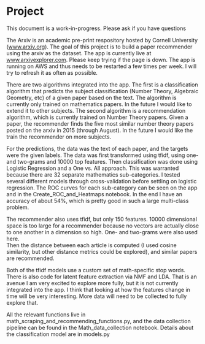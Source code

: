 # Project
This document is a work-in-progress.  Please ask if you have questions

The Arxiv is an academic pre-print respository hosted by Cornell University (www.arxiv.org). 
The goal of this project is to build a paper recommender using the arxiv as the dataset. 
The app is currently live at www.arxivexplorer.com.  Please keep trying if the page is down.  The app is running on AWS and thus needs to be restarted a few times per week.  I will try to refresh it as often as possible.

There are two algorithms integrated into the app. 
The first is a classification algorithm that predicts the subject classification 
(Number Theory, Algebraic Geometry, etc) of a given paper based on the text.
The algorithm is currently only trained on mathematics papers. 
In the future I would like to extend it to other subjects. The second algorithm is a 
recommendation algorithm, which is currently trained on Number Theory papers. Given a paper, 
the recommender finds the five most similar number theory papers posted on the arxiv in 2015 
(through August). In the future I would like the train the recommender on more subjects.

For the predictions, the data was the text of each paper, and the targets were the given labels.  The data was first
transformed using tfidf, using one- and two-grams and 10000 top features.  Then classification was done
using Logistic Regression and a One vs. All approach.  This was warranted because there are
32 separate mathematics sub-categories.  I tested several different models through cross-validation before
settling on logistic regression.  The ROC curves for each sub-category can be seen on the app and in the 
Create_ROC_and_Heatmaps notebook.  In the end I have an accuracy of about 54%, which is pretty good in such a large
multi-class problem.

The recommender also uses tfidf, but only 150 features.  10000 dimensional space is too large for a recommender because
no vectors are actually close to one another in a dimension so high.  One- and two-grams were also used here.  
Then the distance between each article is computed (I used cosine similarity, 
but other distance metrics could be explored), and similar papers are recommended.

Both of the tfidf models use a custom set of math-specific stop words.  There is also code for latent feature
extraction via NMF and LDA.  That is an avenue I am very excited to explore more fully, but it is
not currently integrated into the app.  I think that looking
at how the features change in time will be very interesting.  More data will need to be collected to fully explore
that.

All the relevant functions live in math_scraping_and_recommending_functions.py, 
and the data collection pipeline can be found in the Math_data_collection notebook.  Details about the classification
 model are in models.py
